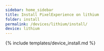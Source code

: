 ```yaml
---
sidebar: home_sidebar
title: Install PixelExperience on lithium
folder: install
permalink: /devices/lithium/install/
device: lithium
---
```

{% include templates/device_install.md %}
